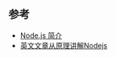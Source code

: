 <!--
 * @Author: your name
 * @Date: 2021-03-19 23:38:31
 * @LastEditTime: 2021-03-19 23:41:18
 * @LastEditors: Please set LastEditors
 * @Description: Nodejs相关知识
-->
## 参考
- [Node.js 简介](http://nodejs.cn/learn/introduction-to-nodejs)
- [英文文章从原理讲解Nodejs](https://www.sitepoint.com/asynchronous-programming-using-async-await-in-c/)


